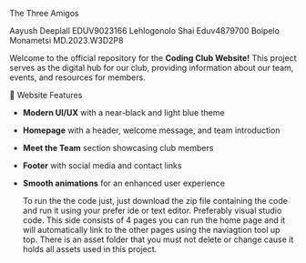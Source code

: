 The Three Amigos

Aayush Deeplall       EDUV9023166
Lehlogonolo Shai     Eduv4879700
Boipelo Monametsi    MD.2023.W3D2P8


Welcome to the official repository for the **Coding Club Website!** This project serves as the digital hub for our club, providing information about our team, events, and resources for members.  

🎨 Website Features  
- **Modern UI/UX** with a near-black and light blue theme  
- **Homepage** with a header, welcome message, and team introduction  
- **Meet the Team** section showcasing club members  
- **Footer** with social media and contact links  
- **Smooth animations** for an enhanced user experience

  To run the the code just, just download the zip file containing the code and run it using your prefer ide or text editor. Preferably visual studio code. This side consists of 4 pages you can run the home page and it will automatically link to the other pages using the naviagtion tool up top. There is an asset folder that you must not delete or change cause it holds all assets used in this project.
